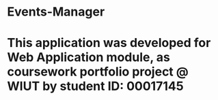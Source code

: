 # Events-Manager
# This application was developed for Web Application module, as coursework portfolio project @ WIUT by student ID: 00017145
